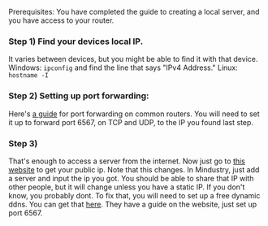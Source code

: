 Prerequisites:
You have completed the guide to creating a local server, and you have access to your router.

### Step 1) Find your devices local IP. 
It varies between devices, but you might be able to find it with that device.
Windows: `ipconfig` and find the line that says "IPv4 Address."
Linux: `hostname -I`
### Step 2) Setting up port forwarding:
Here's [a guide](https://www.noip.com/support/knowledgebase/general-port-forwarding-guide/) for port forwarding on common routers.
You will need to set it up to forward port 6567, on TCP and UDP, to the IP you found last step.
### Step 3)
That's enough to access a server from the internet. Now just go to [this website](https://ipv4.icanhazip.com/) to get your public ip. Note that this changes.
In Mindustry, just add a server and input the ip you got. You should be able to share that IP with other people, but it will change unless you have a static IP. If you don't know, you probably dont. To fix that, you will need to set up a free dynamic ddns. You can get that [here](https://www.noip.com/). They have a guide on the website, just set up port 6567.

